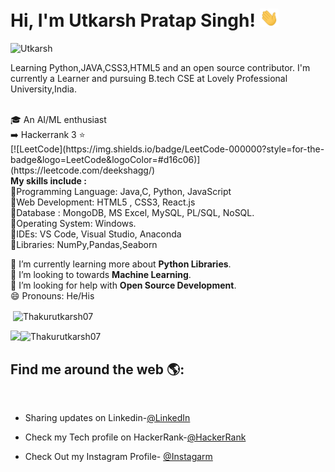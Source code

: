 <h1>Hi, I'm Utkarsh Pratap Singh! <img src="https://raw.githubusercontent.com/ABSphreak/ABSphreak/master/gifs/Hi.gif" width="30px" style="max-width:100%;"></h1>
<p align="left"> <img src="https://komarev.com/ghpvc/?username=Thakurutkarsh07&label=Profile%20views&color=0e75b6&style=flat" alt="Utkarsh" /> </p>

Learning Python,JAVA,CSS3,HTML5 and an open source contributor. I'm currently a Learner and pursuing B.tech CSE at Lovely Professional University,India.


<br>
🎓 An AI/ML enthusiast<br>
➡️ Hackerrank 3	&#11088;<br>
[![LeetCode](https://img.shields.io/badge/LeetCode-000000?style=for-the-badge&logo=LeetCode&logoColor=#d16c06)](https://leetcode.com/deekshagg/)

<BR>
<b>My skills include :</b><br>
🔹️Programming Language: Java,C, Python, JavaScript <br>
🔹️Web Development: HTML5 , CSS3, React.js <br>
🔹️Database : MongoDB, MS Excel, MySQL, PL/SQL, NoSQL. <br>
🔹️Operating System: Windows.<br>
🔹️IDEs: VS Code, Visual Studio, Anaconda<br>
🔹️Libraries: NumPy,Pandas,Seaborn<br>

🌱 I’m currently learning more about <b>Python Libraries</b>.<br>
👯 I’m looking to towards <b>Machine Learning</b>.<br>
🤔 I’m looking for help with <b>Open Source Development</b>.<br>
😄 Pronouns: He/His
<p>&nbsp;<img align="center" src="https://github-readme-stats.vercel.app/api?username=Thakurutkarsh07&show_icons=true&locale=en" alt="Thakurutkarsh07" /></p>
<p><img align="center" src="https://github-readme-streak-stats.herokuapp.com/?user=Thakurutkarsh07&" alt="Thakurutkarsh07" />
<img align="left" src="https://github-readme-stats.vercel.app/api/top-langs?username=Thakurutkarsh07&show_icons=true&locale=en alt="deekshagg" />

</p>



<h2> Find me around the web 🌎: </h2><br>


- Sharing updates on Linkedin-<a href="https://www.linkedin.com/in/utkarsh-thakur07/" target="_blank">@LinkedIn</a><br>
<!-- - Follow me on Twitter-<a href="https://twitter.com/" target="_blank">@Twitter</a><br> -->
- Check my Tech profile on HackerRank-<a href="https://www.hackerrank.com/thakurutkarsh_01" target="_blank">@HackerRank</a><br>
<!-- - Check out my Technical Articles on GeeksforGeeks-<a href="https://auth.geeksforgeeks.org/user/" target="_blank">@GeeksforGeeks</a><br> -->
- Check Out my Instagram Profile- <a href="https://www.instagram.com/_utkarsh_thakur___" target="_blank">@Instagarm</a><br>



